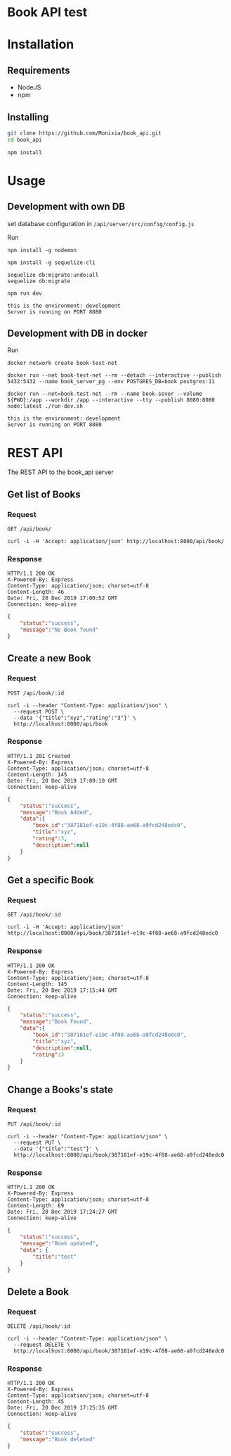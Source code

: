 # Book API test


# Installation

## Requirements
- NodeJS
- npm

## Installing
```bash
git clone https://github.com/Monixia/book_api.git
cd book_api

npm install
```

# Usage


## Development with own DB

set database configuration in ```/api/server/src/config/config.js```

Run
```
npm install -g nodemon

npm install -g sequelize-cli

sequelize db:migrate:undo:all 
sequelize db:migrate

npm run dev
```

```
this is the environment: development
Server is running on PORT 8080
```

## Development with DB in docker

Run
```
docker network create book-test-net

docker run --net book-test-net --rm --detach --interactive --publish 5432:5432 --name book_server_pg --env POSTGRES_DB=book postgres:11

docker run --net=book-test-net --rm --name book-sever --volume ${PWD}:/app --workdir /app --interactive --tty --publish 8080:8080 node:latest ./run-dev.sh
```

```
this is the environment: development
Server is running on PORT 8080
```


# REST API

The REST API to the book_api server

## Get list of Books

### Request

`GET /api/book/`

    curl -i -H 'Accept: application/json' http://localhost:8080/api/book/

### Response

	HTTP/1.1 200 OK
	X-Powered-By: Express
	Content-Type: application/json; charset=utf-8
	Content-Length: 46
	Date: Fri, 20 Dec 2019 17:00:52 GMT
	Connection: keep-alive
```json
{ 
	"status":"success",
	"message":"No Book found"
}
```

## Create a new Book

### Request

`POST /api/book/:id`

    curl -i --header "Content-Type: application/json" \
      --request POST \
      --data '{"title":"xyz","rating":"3"}' \
      http://localhost:8080/api/book

### Response

	HTTP/1.1 201 Created
	X-Powered-By: Express
	Content-Type: application/json; charset=utf-8
	Content-Length: 145
	Date: Fri, 20 Dec 2019 17:09:10 GMT
	Connection: keep-alive

```json
{
	"status":"success",
	"message":"Book Added",
	"data":{
		"book_id":"387181ef-e19c-4f88-ae68-a9fcd248edc0",
		"title":"xyz",
		"rating":3,
		"description":null
	}
}
```


## Get a specific Book

### Request

`GET /api/book/:id`

    curl -i -H 'Accept: application/json' http://localhost:8080/api/book/387181ef-e19c-4f88-ae68-a9fcd248edc0

### Response

	HTTP/1.1 200 OK
	X-Powered-By: Express
	Content-Type: application/json; charset=utf-8
	Content-Length: 145
	Date: Fri, 20 Dec 2019 17:15:44 GMT
	Connection: keep-alive

```json
{
	"status":"success",
	"message":"Book Found",
	"data":{
		"book_id":"387181ef-e19c-4f88-ae68-a9fcd248edc0",
		"title":"xyz",
		"description":null,
		"rating":3
	}
}
```

## Change a Books's state

### Request

`PUT /api/book/:id`

    curl -i --header "Content-Type: application/json" \
      --request PUT \
      --data '{"title":"test"}' \
      http://localhost:8080/api/book/387181ef-e19c-4f88-ae68-a9fcd248edc0

### Response

	HTTP/1.1 200 OK
	X-Powered-By: Express
	Content-Type: application/json; charset=utf-8
	Content-Length: 69
	Date: Fri, 20 Dec 2019 17:24:27 GMT
	Connection: keep-alive

```json
{
	"status":"success",
	"message":"Book updated",
	"data": {
		"title":"test"
	}
}
```


## Delete a Book

### Request

`DELETE /api/book/:id`

    curl -i --header "Content-Type: application/json" \
      --request DELETE \
      http://localhost:8080/api/book/387181ef-e19c-4f88-ae68-a9fcd248edc0

### Response

	HTTP/1.1 200 OK
	X-Powered-By: Express
	Content-Type: application/json; charset=utf-8
	Content-Length: 45
	Date: Fri, 20 Dec 2019 17:25:35 GMT
	Connection: keep-alive

```json
{
	"status":"success",
	"message":"Book deleted"
}
```
